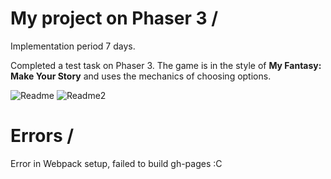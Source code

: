 # My project on Phaser 3 / 

Implementation period 7 days.

Completed a test task on Phaser 3.
The game is in the style of <b>My Fantasy: Make Your Story</b> and uses the mechanics of choosing options.

![Readme](https://user-images.githubusercontent.com/91686513/172148268-2c5695bc-0ad6-4e0c-954c-0a35d5a77da2.png)
![Readme2](https://user-images.githubusercontent.com/91686513/172148417-e0e73c10-3106-43d7-b702-ebe5ecb2178b.png)

# Errors /
Error in Webpack setup, failed to build gh-pages :C
